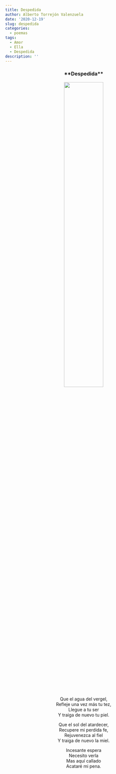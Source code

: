 ```yaml
---
title: Despedida
author: Alberto Torrejón Valenzuela
date: '2020-12-19'
slug: despedida
categories:
  - poemas
tags:
  - Amor
  - Ella
  - Despedida
description: ''
---
```


<center>
<h3>**Despedida**</h3>

<img src="/text/2020-12-19-despedida_files/fin.JPG" alt="" width="50%" height="50%"/>

Que el agua del vergel, <br>
Refleje una vez más tu tez, <br>
Llegue a tu ser <br>
Y traiga de nuevo tu piel. <br>

Que el sol del atardecer, <br>
Recupere mi perdida fe, <br>
Rejuvenezca al fiel <br>
Y traiga de nuevo la miel. <br>

Incesante espera <br>
Necesito verla <br>
Mas aquí callado <br>
Acataré mi pena. 
</center>
